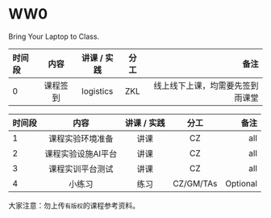 # WW0 

Bring Your Laptop to Class. 

|时间段     |  内容    | 讲课 / 实践     |  分工  |   备注       |
| :---     |   :----:    |   :----:    |    :----:    |       ---:   |
|   0      | 课程签到     |  logistics   |     ZKL     |   线上线下上课，均需要先签到雨课堂     |


|时间段     |  内容    | 讲课 / 实践     |  分工  |   备注       |
| :---     |   :----:    |   :----:    |    :----:    |       ---:   |
|   1      | 课程实验环境准备    | 讲课    |     CZ     |   all     |
|   2      | 课程实验设施AI平台  | 讲课    |     CZ     |   all     |
|   3      | 课程实训平台测试    | 讲课    |     CZ     |   all     |
|   4      | 小练习   |   练习  |     CZ/GM/TAs   | Optional |




大家注意：勿上传``有版权``的课程参考资料。

